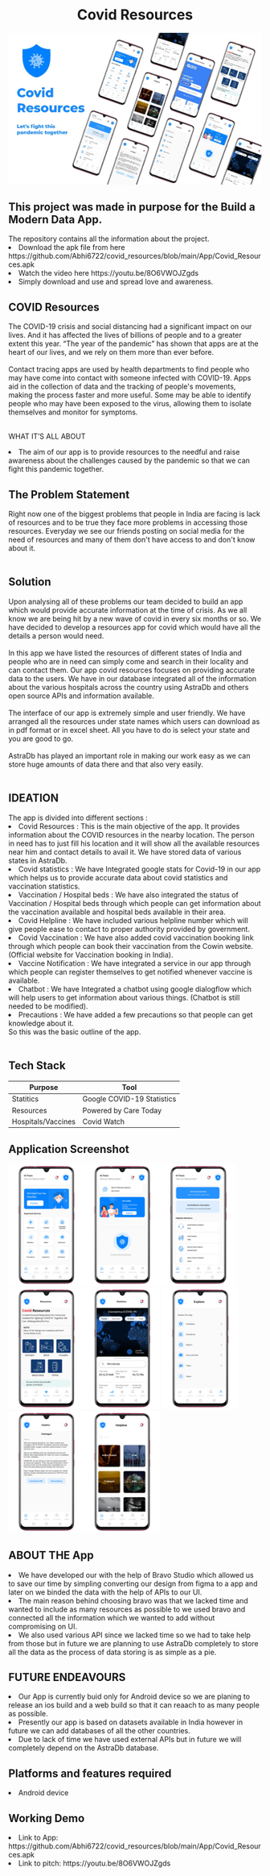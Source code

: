 <!DOCTYPE html>
<html>
<body>
<h1 align="center"> Covid Resources </h1> 
  
<img src="https://github.com/Abhi6722/covid_resources/blob/main/screenshots/promotion.jpg" align="centre"> 

<h2 align="left"> This project was made in purpose for the Build a Modern Data App. </h2>  
The repository contains all the information about the project.
<li>Download the apk file from here https://github.com/Abhi6722/covid_resources/blob/main/App/Covid_Resources.apk <br></li>
<li>Watch the video here https://youtu.be/8O6VWOJZgds <br></li>
<li>Simply download and use and spread love and awareness.<br></li>

<h2 align="left"> COVID Resources </h2>
The COVID-19 crisis and social distancing had a significant impact on our lives. And it has affected the lives of billions of people and to a greater extent this year. “The year of the pandemic” has shown that apps are at the heart of our lives, and we rely on them more than ever before.</br></br>
Contact tracing apps are used by health departments to find people who may have come into contact with someone infected with COVID-19. Apps aid in the collection of data and the tracking of people's movements, making the process faster and more useful. Some may be able to identify people who may have been exposed to the virus, allowing them to isolate themselves and monitor for symptoms.</br></br>

WHAT IT’S ALL ABOUT
<li>The aim of our app is to provide resources to the needful and raise awareness about the challenges caused by the pandemic so that we can fight this pandemic together.</li>

<h2 align="left"> The Problem Statement </h2>  
Right now one of the biggest problems that people in India are facing is lack of resources and to be true they face more problems in accessing those resources. Everyday we see our friends posting on social media for the need of resources and many of them don't have access to and don't know about it. </br></br>

<h2 align="left"> Solution </h2>  
Upon analysing all of these problems our team decided to  build an app which would provide accurate information at the time of crisis. As we all know we are being hit by a new wave of covid in every six months or so. We have decided to develop a resources app for covid which would have all the details a person would need.</br></br>
In this app we have listed the resources of different states of India and people who are in need can simply come and search in their locality and can contact them. Our app covid resources focuses on providing accurate data to the users. We have in our database integrated all of the information about the various hospitals across the country using AstraDb and others open source APIs and information available. </br></br>
The interface of our app is extremely simple and user friendly. We have arranged all the resources under state names which users can download as in pdf format or in excel sheet. All you have to do is select your state and you are good to go. </br></br>
AstraDb has played an important role in making our work easy as we can store huge amounts of data there and that also very easily.</br></br>


<h2 align="left"> IDEATION </h2>  
The app is divided into different sections :
<li>Covid Resources : This is the main objective of the app. It provides information about the COVID resources in the nearby location. The person in need has to just fill his location and it will show all the available resources near him and contact details to avail it. We have stored data of various states in AstraDb.</li>
<li>Covid statistics : We have Integrated google stats for Covid-19 in our app which helps us to provide accurate data about covid statistics and vaccination statistics.</li>
<li>Vaccination / Hospital beds : We have also integrated the status of Vaccination / Hospital beds through which people can get information about the vaccination available and hospital beds available in their area.</li>
<li>Covid Helpline : We have included various helpline number which will give people ease to contact to proper authority provided by government.</li>
<li>Covid Vaccination : We have also added covid vaccination booking link through which people can book their vaccination from the Cowin website. (Official website for Vaccination booking in India).</li>
<li>Vaccine Notification : We have integrated a service in our app through which people can register themselves to get notified whenever vaccine is available. </li>
<li>Chatbot : We have Integrated a chatbot using google dialogflow which will help users to get information about various things. (Chatbot is still needed to be modified).</li>
<li>Precautions : We have added a few precautions so that people can get knowledge about it.</li>
So this was the basic outline of the app.</br></br>

<h2 align="left"> Tech Stack </h2>  

Purpose | Tool
------- | -------
Statitics | Google COVID-19 Statistics
Resources | Powered by Care Today
Hospitals/Vaccines |  Covid Watch

<h2 align="left"> Application Screenshot </h2> 
<img align="left" src="https://github.com/Abhi6722/covid_resources/blob/main/screenshots/ss1.png" width="30%"></img> 
<img src="https://github.com/Abhi6722/covid_resources/blob/main/screenshots/ss2.png" width="30%"></img> 
<img align="left" src="https://github.com/Abhi6722/covid_resources/blob/main/screenshots/ss3.png" width="30%"></img> 
<img src="https://github.com/Abhi6722/covid_resources/blob/main/screenshots/ss4.png" width="30%"></img> 
<img align="left" src="https://github.com/Abhi6722/covid_resources/blob/main/screenshots/ss5.png" width="30%"></img> 
<img src="https://github.com/Abhi6722/covid_resources/blob/main/screenshots/ss6.png" width="30%"></img> 
<img align="left" src="https://github.com/Abhi6722/covid_resources/blob/main/screenshots/ss7.png" width="30%"></img> 
<img src="https://github.com/Abhi6722/covid_resources/blob/main/screenshots/ss8.png" width="30%"></img> 

<h2 align="left"> ABOUT THE App </h2>  
<li>We have developed our with the help of Bravo Studio which allowed us to save our time by simpling converting our design from figma to a app and later on we binded the data with the help of APIs to our UI.<br></li>
<li>The main reason behind choosing bravo was that we lacked time and wanted to include as many resources as possible to we used bravo and connected all the information which we wanted to add without compromising on UI.<br></li>
<li>We also used various API since we lacked time so we had to take help from those but in future we are planning to use AstraDb completely to store all the data as the process of data storing is as simple as a pie.<br></li>

<h2 align="left"> FUTURE ENDEAVOURS </h2>
<li>Our App is currently buid only for Android device so we are planing to release an ios build and a web build so that it can reaach to as many people as possible.<br></li>
<li>Presently our app is based on datasets available in India however in future we can add databases of all the other countries.</li>
<li>Due to lack of time we have used external APIs but in future we will completely depend on the AstraDb database.</li>


<h2 align="left"> Platforms and features required</h2>  
<li>Android device<br></li>


<h2 align="left"> Working Demo </h2>  
<li>Link to App: https://github.com/Abhi6722/covid_resources/blob/main/App/Covid_Resources.apk <br></li>
<li>Link to pitch: https://youtu.be/8O6VWOJZgds <br></li>


</body>
</html>
